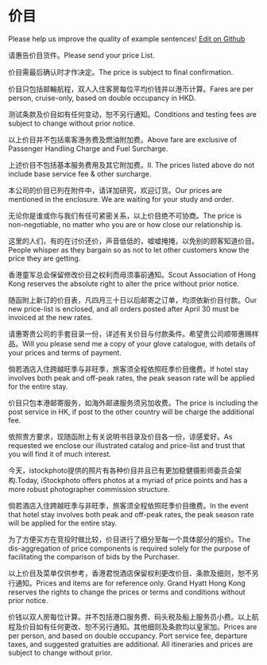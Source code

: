 # 价目

Please help us improve the quality of example sentences! [Edit on Github](https://github.com/jiyushe/jiyu-example-sentence-source/blob/main/chinese/jiamu.md)

<p><span class="chinese">请惠告价目货件。</span><span class="english">Please send your price List.</span></p>

<p><span class="chinese">价目需最后确认时才作决定。</span><span class="english">The price is subject to final confirmation.</span></p>

<p><span class="chinese">价目只包括邮輪航程，双人入住客房每位平均价钱并以港币计算。</span><span class="english">Fares are per person, cruise-only, based on double occupancy in HKD.</span></p>

<p><span class="chinese">测试条款及价目如有任何变动，恕不另行通知。</span><span class="english">Conditions and testing fees are subject to change without prior notice.</span></p>

<p><span class="chinese">以上价目并不包括乘客港务费及燃油附加费。</span><span class="english">Above fare are exclusive of Passenger Handling Charge and Fuel Surcharge.</span></p>

<p><span class="chinese">上述价目不包括基本服务费用及其它附加费。</span><span class="english">II. The prices listed above do not include base service fee & other surcharge.</span></p>

<p><span class="chinese">本公司的价目已列在附件中，请详加研究，欢迎订货。</span><span class="english">Our prices are mentioned in the enclosure. We are waiting for your study and order.</span></p>

<p><span class="chinese">无论你是谁或你与我们有任可紧密关系，以上价目绝不可协商。</span><span class="english">The price is non-negotiable, no matter who you are or how close our relationship is.</span></p>

<p><span class="chinese">这里的人们，有的在讨价还价，声音低低的，嘘嘘掩掩，以免别的顾客知道价目。</span><span class="english">People whisper as they bargain so as not to let other customers know the price they are getting.</span></p>

<p><span class="chinese">香港童军总会保留修改价目之权利而毋须事前通知。</span><span class="english">Scout Association of Hong Kong reserves the absolute right to alter the price without prior notice.</span></p>

<p><span class="chinese">随函附上新订的价目表，凡四月三十日以后邮寄之订单，均须依新价目付款。</span><span class="english">Our new price-list is enclosed, and all orders posted after April 30 must be invoiced at the new rates.</span></p>

<p><span class="chinese">请惠寄贵公司的手套目录一份，详述有关价目与付款条件。希望贵公司顺带惠赐样品。</span><span class="english">Will you please send me a copy of your glove catalogue, with details of your prices and terms of payment.</span></p>

<p><span class="chinese">倘若酒店入住跨越旺季与非旺季，旅客须全程依照旺季价目缴费。</span><span class="english">If hotel stay involves both peak and off-peak rates, the peak season rate will be applied for the entire stay.</span></p>

<p><span class="chinese">价目只包本港邮寄服务，如海外邮递服务须另加收费。</span><span class="english">The price is including the post service in HK, if post to the other country will be charge the additional fee.</span></p>

<p><span class="chinese">依照贵方要求，现随函附上有关说明书目录及价目各一份，谅感爱好。</span><span class="english">As requested we enclose our illustrated catalog and price-list and trust that you will find it of much interest.</span></p>

<p><span class="chinese">今天，istockphoto提供的照片有各种价目并且已有更加稳健摄影师委员会架构.</span><span class="english">Today, iStockphoto offers photos at a myriad of price points and has a more robust photographer commission structure.</span></p>

<p><span class="chinese">倘若酒店入住跨越旺季与非旺季，旅客须全程依照旺季价目缴费。</span><span class="english">In the event that hotel stay involves both peak and off-peak rates, the peak season rate will be applied for the entire stay.</span></p>

<p><span class="chinese">为了方便买方在竞投时做比较，价目进行了细分至每一个具体部分的报价。</span><span class="english">The dis-aggregation of price components is required solely for the purpose of facilitating the comparison of bids by the Purchaser.</span></p>

<p><span class="chinese">以上价目及菜单仅供参考，香港君悦酒店保留权利更改价目、条款及细则，恕不另行通知。</span><span class="english">Prices and items are for reference only. Grand Hyatt Hong Kong reserves the rights to change the prices or terms and conditions without prior notice.</span></p>

<p><span class="chinese">价钱以双人房每位计算。并不包括港口服务费、码头税及船上服务员小费。以上航程及价目如有任何更改、恕不另行通知。其他细则及条款均以皇家加。</span><span class="english">Prices are per person, and based on double occupancy. Port service fee, departure taxes, and suggested gratuities are additional. All itineraries and prices are subject to change without prior.</span></p>

